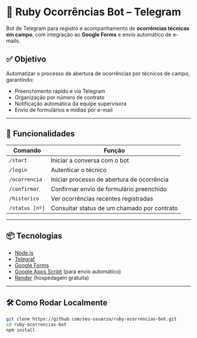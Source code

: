 # 🤖 Ruby Ocorrências Bot – Telegram

Bot de Telegram para registro e acompanhamento de **ocorrências técnicas em campo**, com integração ao **Google Forms** e envio automático de e-mails.

## ✅ Objetivo

Automatizar o processo de abertura de ocorrências por técnicos de campo, garantindo:

- Preenchimento rápido e via Telegram
- Organização por número de contrato
- Notificação automática da equipe supervisora
- Envio de formulários e mídias por e-mail

---

## 🚀 Funcionalidades

| Comando         | Função                                           |
|------------------|--------------------------------------------------|
| `/start`         | Iniciar a conversa com o bot                     |
| `/login`         | Autenticar o técnico                             |
| `/ocorrencia`    | Iniciar processo de abertura de ocorrência       |
| `/confirmar`     | Confirmar envio de formulário preenchido         |
| `/historico`     | Ver ocorrências recentes registradas             |
| `/status [nº]`   | Consultar status de um chamado por contrato      |

---

## 📦 Tecnologias

- [Node.js](https://nodejs.org/)
- [Telegraf](https://telegraf.js.org/)
- [Google Forms](https://forms.google.com)
- [Google Apps Script](https://script.google.com) (para envio automático)
- [Render](https://render.com) (hospedagem gratuita)

---

## 🛠️ Como Rodar Localmente

```bash
git clone https://github.com/seu-usuario/ruby-ocorrencias-bot.git
cd ruby-ocorrencias-bot
npm install
